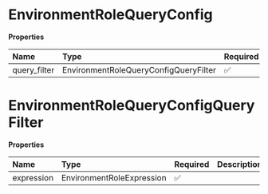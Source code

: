 # EnvironmentRoleQueryConfig

**Properties**

| Name         | Type                                  | Required | Description |
| :----------- | :------------------------------------ | :------- | :---------- |
| query_filter | EnvironmentRoleQueryConfigQueryFilter | ✅       |             |

# EnvironmentRoleQueryConfigQueryFilter

**Properties**

| Name       | Type                      | Required | Description |
| :--------- | :------------------------ | :------- | :---------- |
| expression | EnvironmentRoleExpression | ✅       |             |

